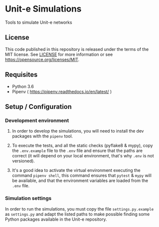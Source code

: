 # Unit-e Simulations

Tools to simulate Unit-e networks

## License

This code published in this repository is released under the terms of the MIT
license. See [LICENSE](LICENSE) for more information or see
https://opensource.org/licenses/MIT.

## Requisites

  * Python 3.6
  * Pipenv ( https://pipenv.readthedocs.io/en/latest/ )

## Setup / Configuration

### Development environment

1. In order to develop the simulations, you will need to install the dev
   packages with the `pipenv` tool.

2. To execute the tests, and all the static checks (pyflake8 & mypy), copy the
   `.env.example` file to the `.env` file and ensure that the paths are correct
   (it will depend on your local environment, that's why `.env` is not
   versioned).

3. It's a good idea to activate the virtual environment executing the command
   `pipenv shell`, this command ensures that `pytest` & `mypy` will be
   available, and that the environment variables are loaded from the `.env`
   file.

### Simulation settings

In order to run the simulations, you must copy the file `settings.py.example` as
`settings.py` and adapt the listed paths to make possible finding some Python
packages available in the Unit-e repository.
